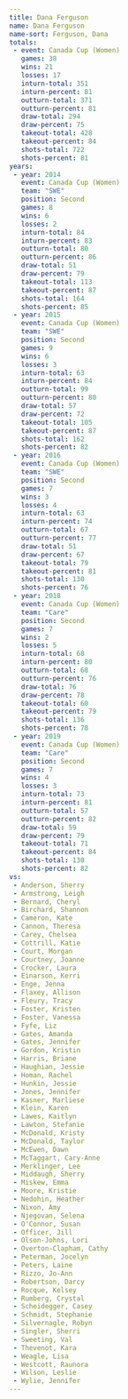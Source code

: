 ```yaml
---
title: Dana Ferguson
name: Dana Ferguson
name-sort: Ferguson, Dana
totals:
 - event: Canada Cup (Women)
   games: 38
   wins: 21
   losses: 17
   inturn-total: 351
   inturn-percent: 81
   outturn-total: 371
   outturn-percent: 81
   draw-total: 294
   draw-percent: 75
   takeout-total: 428
   takeout-percent: 84
   shots-total: 722
   shots-percent: 81
years:
 - year: 2014
   event: Canada Cup (Women)
   team: "SWE"
   position: Second
   games: 8
   wins: 6
   losses: 2
   inturn-total: 84
   inturn-percent: 83
   outturn-total: 80
   outturn-percent: 86
   draw-total: 51
   draw-percent: 79
   takeout-total: 113
   takeout-percent: 87
   shots-total: 164
   shots-percent: 85
 - year: 2015
   event: Canada Cup (Women)
   team: "SWE"
   position: Second
   games: 9
   wins: 6
   losses: 3
   inturn-total: 63
   inturn-percent: 84
   outturn-total: 99
   outturn-percent: 80
   draw-total: 57
   draw-percent: 72
   takeout-total: 105
   takeout-percent: 87
   shots-total: 162
   shots-percent: 82
 - year: 2016
   event: Canada Cup (Women)
   team: "SWE"
   position: Second
   games: 7
   wins: 3
   losses: 4
   inturn-total: 63
   inturn-percent: 74
   outturn-total: 67
   outturn-percent: 77
   draw-total: 51
   draw-percent: 67
   takeout-total: 79
   takeout-percent: 81
   shots-total: 130
   shots-percent: 76
 - year: 2018
   event: Canada Cup (Women)
   team: "Care"
   position: Second
   games: 7
   wins: 2
   losses: 5
   inturn-total: 68
   inturn-percent: 80
   outturn-total: 68
   outturn-percent: 76
   draw-total: 76
   draw-percent: 78
   takeout-total: 60
   takeout-percent: 79
   shots-total: 136
   shots-percent: 78
 - year: 2019
   event: Canada Cup (Women)
   team: "Care"
   position: Second
   games: 7
   wins: 4
   losses: 3
   inturn-total: 73
   inturn-percent: 81
   outturn-total: 57
   outturn-percent: 82
   draw-total: 59
   draw-percent: 79
   takeout-total: 71
   takeout-percent: 84
   shots-total: 130
   shots-percent: 82
vs:
 - Anderson, Sherry
 - Armstrong, Leigh
 - Bernard, Cheryl
 - Birchard, Shannon
 - Cameron, Kate
 - Cannon, Theresa
 - Carey, Chelsea
 - Cottrill, Katie
 - Court, Morgan
 - Courtney, Joanne
 - Crocker, Laura
 - Einarson, Kerri
 - Enge, Jenna
 - Flaxey, Allison
 - Fleury, Tracy
 - Foster, Kristen
 - Foster, Vanessa
 - Fyfe, Liz
 - Gates, Amanda
 - Gates, Jennifer
 - Gordon, Kristin
 - Harris, Briane
 - Haughian, Jessie
 - Homan, Rachel
 - Hunkin, Jessie
 - Jones, Jennifer
 - Kasner, Marliese
 - Klein, Karen
 - Lawes, Kaitlyn
 - Lawton, Stefanie
 - McDonald, Kristy
 - McDonald, Taylor
 - McEwen, Dawn
 - McTaggart, Cary-Anne
 - Merklinger, Lee
 - Middaugh, Sherry
 - Miskew, Emma
 - Moore, Kristie
 - Nedohin, Heather
 - Nixon, Amy
 - Njegovan, Selena
 - O'Connor, Susan
 - Officer, Jill
 - Olson-Johns, Lori
 - Overton-Clapham, Cathy
 - Peterman, Jocelyn
 - Peters, Laine
 - Rizzo, Jo-Ann
 - Robertson, Darcy
 - Rocque, Kelsey
 - Rumberg, Crystal
 - Scheidegger, Casey
 - Schmidt, Stephanie
 - Silvernagle, Robyn
 - Singler, Sherri
 - Sweeting, Val
 - Thevenot, Kara
 - Weagle, Lisa
 - Westcott, Raunora
 - Wilson, Leslie
 - Wylie, Jennifer
---
```

